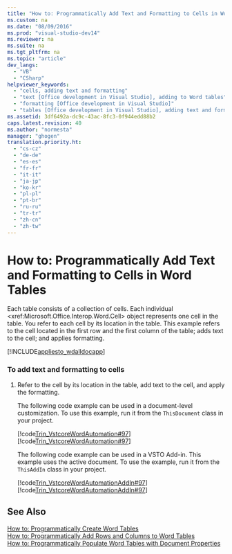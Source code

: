 ```yaml
---
title: "How to: Programmatically Add Text and Formatting to Cells in Word Tables"
ms.custom: na
ms.date: "08/09/2016"
ms.prod: "visual-studio-dev14"
ms.reviewer: na
ms.suite: na
ms.tgt_pltfrm: na
ms.topic: "article"
dev_langs: 
  - "VB"
  - "CSharp"
helpviewer_keywords: 
  - "cells, adding text and formatting"
  - "text [Office development in Visual Studio], adding to Word tables"
  - "formatting [Office development in Visual Studio]"
  - "tables [Office development in Visual Studio], adding text and formatting"
ms.assetid: 3df6492a-dc9c-43ac-8fc3-0f944edd88b2
caps.latest.revision: 40
ms.author: "normesta"
manager: "ghogen"
translation.priority.ht: 
  - "cs-cz"
  - "de-de"
  - "es-es"
  - "fr-fr"
  - "it-it"
  - "ja-jp"
  - "ko-kr"
  - "pl-pl"
  - "pt-br"
  - "ru-ru"
  - "tr-tr"
  - "zh-cn"
  - "zh-tw"
---
```

# How to: Programmatically Add Text and Formatting to Cells in Word Tables
  Each table consists of a collection of cells. Each individual \<xref:Microsoft.Office.Interop.Word.Cell> object represents one cell in the table. You refer to each cell by its location in the table. This example refers to the cell located in the first row and the first column of the table; adds text to the cell; and applies formatting.  
  
 [!INCLUDE[appliesto_wdalldocapp](../VS_officedev/includes/appliesto_wdalldocapp_md.md)]  
  
### To add text and formatting to cells  
  
1.  Refer to the cell by its location in the table, add text to the cell, and apply the formatting.  
  
     The following code example can be used in a document-level customization. To use this example, run it from the `ThisDocument` class in your project.  
  
     [!code[Trin_VstcoreWordAutomation#97](../VS_officedev/codesnippet/VisualBasic/how-to--programmatically-add-text-and-formatting-to-cells-in-word-tables_1.vb)]
[!code[Trin_VstcoreWordAutomation#97](../VS_officedev/codesnippet/CSharp/how-to--programmatically-add-text-and-formatting-to-cells-in-word-tables_1.cs)]  
  
     The following code example can be used in a VSTO Add-in. This example uses the active document. To use the example, run it from the `ThisAddIn` class in your project.  
  
     [!code[Trin_VstcoreWordAutomationAddIn#97](../VS_officedev/codesnippet/VisualBasic/how-to--programmatically-add-text-and-formatting-to-cells-in-word-tables_2.vb)]
[!code[Trin_VstcoreWordAutomationAddIn#97](../VS_officedev/codesnippet/CSharp/how-to--programmatically-add-text-and-formatting-to-cells-in-word-tables_2.cs)]  
  
## See Also  
 [How to: Programmatically Create Word Tables](../VS_officedev/how-to--programmatically-create-word-tables.md)   
 [How to: Programmatically Add Rows and Columns to Word Tables](../VS_officedev/how-to--programmatically-add-rows-and-columns-to-word-tables.md)   
 [How to: Programmatically Populate Word Tables with Document Properties](../VS_officedev/how-to--programmatically-populate-word-tables-with-document-properties.md)  
  
  